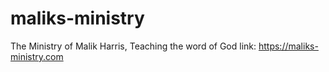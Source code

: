 # maliks-ministry
The Ministry of Malik Harris, Teaching the word of God
link: https://maliks-ministry.com
